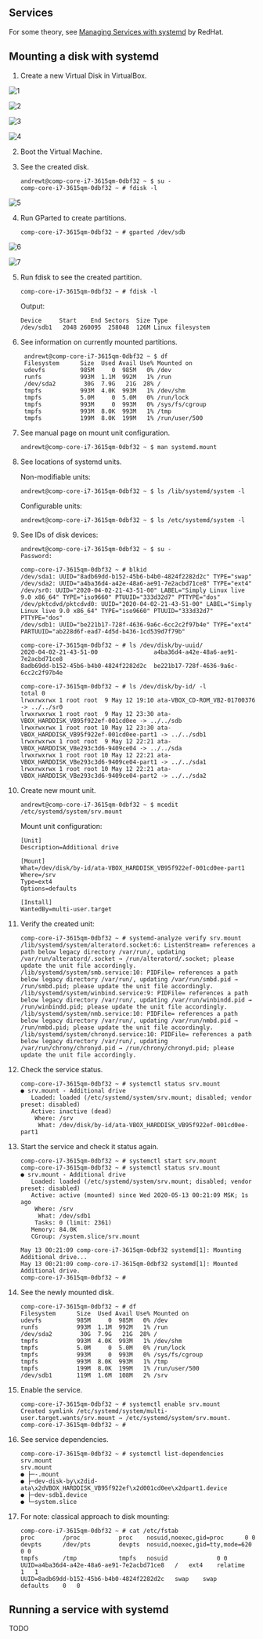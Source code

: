 Services
---

For some theory, see [Managing Services with systemd](
https://access.redhat.com/documentation/en-us/red_hat_enterprise_linux/7/html/system_administrators_guide/chap-managing_services_with_systemd)
by RedHat.

## Mounting a disk with systemd

1. Create a new Virtual Disk in VirtualBox.

![1](Pic01.png)

![2](Pic02.png)

![3](Pic03.png)

![4](Pic04.png)

2. Boot the Virtual Machine.

3. See the created disk.
 
       andrewt@comp-core-i7-3615qm-0dbf32 ~ $ su -
       comp-core-i7-3615qm-0dbf32 ~ # fdisk -l

![5](Pic05.png)

4. Run GParted to create partitions.

       comp-core-i7-3615qm-0dbf32 ~ # gparted /dev/sdb

![6](Pic06.png)

![7](Pic07.png)

5. Run fdisk to see the created partition.

       comp-core-i7-3615qm-0dbf32 ~ # fdisk -l

   Output:

       Device     Start    End Sectors  Size Type
       /dev/sdb1   2048 260095  258048  126M Linux filesystem

6. See information on currently mounted partitions.

        andrewt@comp-core-i7-3615qm-0dbf32 ~ $ df
        Filesystem      Size  Used Avail Use% Mounted on
        udevfs          985M     0  985M   0% /dev
        runfs           993M  1.1M  992M   1% /run
        /dev/sda2        30G  7.9G   21G  28% /
        tmpfs           993M  4.0K  993M   1% /dev/shm
        tmpfs           5.0M     0  5.0M   0% /run/lock
        tmpfs           993M     0  993M   0% /sys/fs/cgroup
        tmpfs           993M  8.0K  993M   1% /tmp
        tmpfs           199M  8.0K  199M   1% /run/user/500

7. See manual page on mount unit configuration.

       andrewt@comp-core-i7-3615qm-0dbf32 ~ $ man systemd.mount

8. See locations of systemd units. 

   Non-modifiable units:

       andrewt@comp-core-i7-3615qm-0dbf32 ~ $ ls /lib/systemd/system -l

   Configurable units: 

       andrewt@comp-core-i7-3615qm-0dbf32 ~ $ ls /etc/systemd/system -l

9. See IDs of disk devices:

       andrewt@comp-core-i7-3615qm-0dbf32 ~ $ su -
       Password: 

       comp-core-i7-3615qm-0dbf32 ~ # blkid
       /dev/sda1: UUID="8adb69dd-b152-45b6-b4b0-4824f2282d2c" TYPE="swap"
       /dev/sda2: UUID="a4ba36d4-a42e-48a6-ae91-7e2acbd71ce8" TYPE="ext4"
       /dev/sr0: UUID="2020-04-02-21-43-51-00" LABEL="Simply Linux live 9.0 x86_64" TYPE="iso9660" PTUUID="333d32d7" PTTYPE="dos"
       /dev/pktcdvd/pktcdvd0: UUID="2020-04-02-21-43-51-00" LABEL="Simply Linux live 9.0 x86_64" TYPE="iso9660" PTUUID="333d32d7" PTTYPE="dos"
       /dev/sdb1: UUID="be221b17-728f-4636-9a6c-6cc2c2f97b4e" TYPE="ext4" PARTUUID="ab228d6f-ead7-4d5d-b436-1cd539d7f79b"

       comp-core-i7-3615qm-0dbf32 ~ # ls /dev/disk/by-uuid/
       2020-04-02-21-43-51-00                a4ba36d4-a42e-48a6-ae91-7e2acbd71ce8
       8adb69dd-b152-45b6-b4b0-4824f2282d2c  be221b17-728f-4636-9a6c-6cc2c2f97b4e

       comp-core-i7-3615qm-0dbf32 ~ # ls /dev/disk/by-id/ -l
       total 0
       lrwxrwxrwx 1 root root  9 May 12 19:10 ata-VBOX_CD-ROM_VB2-01700376 -> ../../sr0
       lrwxrwxrwx 1 root root  9 May 12 23:30 ata-VBOX_HARDDISK_VB95f922ef-001cd0ee -> ../../sdb
       lrwxrwxrwx 1 root root 10 May 12 23:30 ata-VBOX_HARDDISK_VB95f922ef-001cd0ee-part1 -> ../../sdb1
       lrwxrwxrwx 1 root root  9 May 12 22:21 ata-VBOX_HARDDISK_VBe293c3d6-9409ce04 -> ../../sda
       lrwxrwxrwx 1 root root 10 May 12 22:21 ata-VBOX_HARDDISK_VBe293c3d6-9409ce04-part1 -> ../../sda1
       lrwxrwxrwx 1 root root 10 May 12 22:21 ata-VBOX_HARDDISK_VBe293c3d6-9409ce04-part2 -> ../../sda2

10. Create new mount unit.

        andrewt@comp-core-i7-3615qm-0dbf32 ~ $ mcedit /etc/systemd/system/srv.mount
       
    Mount unit configuration:

        [Unit]
        Description=Additional drive
   
        [Mount]
        What=/dev/disk/by-id/ata-VBOX_HARDDISK_VB95f922ef-001cd0ee-part1
        Where=/srv
        Type=ext4
        Options=defaults

        [Install]
        WantedBy=multi-user.target

11. Verify the created unit:

        comp-core-i7-3615qm-0dbf32 ~ # systemd-analyze verify srv.mount
        /lib/systemd/system/alteratord.socket:6: ListenStream= references a path below legacy directory /var/run/, updating /var/run/alteratord/.socket → /run/alteratord/.socket; please update the unit file accordingly.
        /lib/systemd/system/smb.service:10: PIDFile= references a path below legacy directory /var/run/, updating /var/run/smbd.pid → /run/smbd.pid; please update the unit file accordingly.
        /lib/systemd/system/winbind.service:9: PIDFile= references a path below legacy directory /var/run/, updating /var/run/winbindd.pid → /run/winbindd.pid; please update the unit file accordingly.
        /lib/systemd/system/nmb.service:10: PIDFile= references a path below legacy directory /var/run/, updating /var/run/nmbd.pid → /run/nmbd.pid; please update the unit file accordingly.
        /lib/systemd/system/chronyd.service:10: PIDFile= references a path below legacy directory /var/run/, updating /var/run/chrony/chronyd.pid → /run/chrony/chronyd.pid; please update the unit file accordingly.
    
12. Check the service status.

        comp-core-i7-3615qm-0dbf32 ~ # systemctl status srv.mount 
        ● srv.mount - Additional drive
           Loaded: loaded (/etc/systemd/system/srv.mount; disabled; vendor preset: disabled)
           Active: inactive (dead)
            Where: /srv
             What: /dev/disk/by-id/ata-VBOX_HARDDISK_VB95f922ef-001cd0ee-part1

13. Start the service and check it status again.

        comp-core-i7-3615qm-0dbf32 ~ # systemctl start srv.mount 
        comp-core-i7-3615qm-0dbf32 ~ # systemctl status srv.mount 
        ● srv.mount - Additional drive
           Loaded: loaded (/etc/systemd/system/srv.mount; disabled; vendor preset: disabled)
           Active: active (mounted) since Wed 2020-05-13 00:21:09 MSK; 1s ago
            Where: /srv
             What: /dev/sdb1
            Tasks: 0 (limit: 2361)
           Memory: 84.0K
           CGroup: /system.slice/srv.mount
        
        May 13 00:21:09 comp-core-i7-3615qm-0dbf32 systemd[1]: Mounting Additional drive...
        May 13 00:21:09 comp-core-i7-3615qm-0dbf32 systemd[1]: Mounted Additional drive.
        comp-core-i7-3615qm-0dbf32 ~ # 

14. See the newly mounted disk.

        comp-core-i7-3615qm-0dbf32 ~ # df
        Filesystem      Size  Used Avail Use% Mounted on
        udevfs          985M     0  985M   0% /dev
        runfs           993M  1.1M  992M   1% /run
        /dev/sda2        30G  7.9G   21G  28% /
        tmpfs           993M  4.0K  993M   1% /dev/shm
        tmpfs           5.0M     0  5.0M   0% /run/lock
        tmpfs           993M     0  993M   0% /sys/fs/cgroup
        tmpfs           993M  8.0K  993M   1% /tmp
        tmpfs           199M  8.0K  199M   1% /run/user/500
        /dev/sdb1       119M  1.6M  108M   2% /srv

15. Enable the service.

        comp-core-i7-3615qm-0dbf32 ~ # systemctl enable srv.mount 
        Created symlink /etc/systemd/system/multi-user.target.wants/srv.mount → /etc/systemd/system/srv.mount.
        comp-core-i7-3615qm-0dbf32 ~ #

16. See service dependencies.

        comp-core-i7-3615qm-0dbf32 ~ # systemctl list-dependencies srv.mount 
        srv.mount
        ● ├─-.mount
        ● ├─dev-disk-by\x2did-ata\x2dVBOX_HARDDISK_VB95f922ef\x2d001cd0ee\x2dpart1.device
        ● ├─dev-sdb1.device
        ● └─system.slice

17. For note: classical approach to disk mounting:

        comp-core-i7-3615qm-0dbf32 ~ # cat /etc/fstab 
        proc		/proc			proc	nosuid,noexec,gid=proc		0 0
        devpts		/dev/pts		devpts	nosuid,noexec,gid=tty,mode=620	0 0
        tmpfs		/tmp			tmpfs	nosuid				0 0
        UUID=a4ba36d4-a42e-48a6-ae91-7e2acbd71ce8	/	ext4	relatime	1	1
        UUID=8adb69dd-b152-45b6-b4b0-4824f2282d2c	swap	swap	defaults	0	0
 
 ## Running a service with systemd
 
 TODO